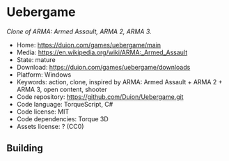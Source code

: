 # Uebergame

_Clone of ARMA: Armed Assault, ARMA 2, ARMA 3._

- Home: https://duion.com/games/uebergame/main
- Media: https://en.wikipedia.org/wiki/ARMA:_Armed_Assault
- State: mature
- Download: https://duion.com/games/uebergame/downloads
- Platform: Windows
- Keywords: action, clone, inspired by ARMA: Armed Assault + ARMA 2 + ARMA 3, open content, shooter
- Code repository: https://github.com/Duion/Uebergame.git
- Code language: TorqueScript, C#
- Code license: MIT
- Code dependencies: Torque 3D
- Assets license: ? (CC0)

## Building
